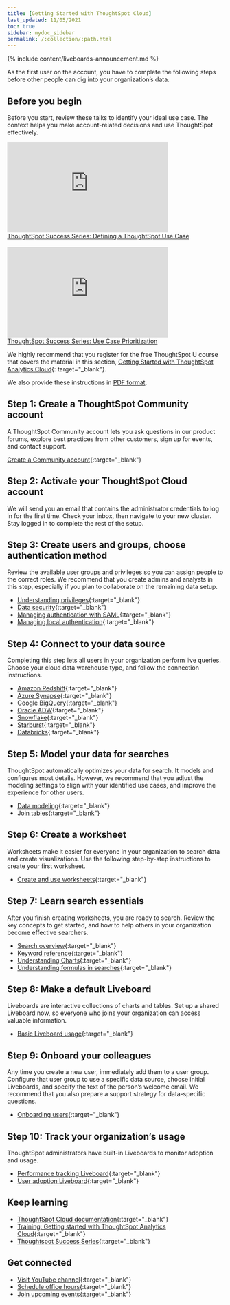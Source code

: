 ```yaml
---
title: [Getting Started with ThoughtSpot Cloud]
last_updated: 11/05/2021
toc: true
sidebar: mydoc_sidebar
permalink: /:collection/:path.html
---
```


{% include content/liveboards-announcement.md %}

As the first user on the account, you have to complete the following steps before other people can dig into your organization’s data.

## Before you begin

Before you start, review these talks to identify your ideal use case. The context helps you make account-related decisions and use ThoughtSpot effectively.

<div><iframe width="375" height="210" src="https://www.youtube.com/embed/_HqB__xe3bo" title="YouTube video player" frameborder="0" allow="accelerometer; autoplay; clipboard-write; encrypted-media; gyroscope; picture-in-picture" allowfullscreen></iframe><br />
<a href="https://youtu.be/_HqB__xe3bo" target="_blank">ThoughtSpot Success Series: Defining a ThoughtSpot Use Case</a>
</div>
<br/>
<div><iframe width="375" height="210" src="https://www.youtube.com/embed/W5dwAmLSwT0" title="YouTube video player" frameborder="0" allow="accelerometer; autoplay; clipboard-write; encrypted-media; gyroscope; picture-in-picture" allowfullscreen></iframe><br />
<a href="https://youtu.be/W5dwAmLSwT0"  target="_blank">ThoughtSpot Success Series: Use Case Prioritization</a>
</div>

We highly recommend that you register for the free ThoughtSpot U course that covers the material in this section, [Getting Started with ThoughtSpot Analytics Cloud](https://training.thoughtspot.com/getting-started-with-thoughtspot-cloud){: target="_blank"}.

We also provide these instructions in <a href="{{ site.baseurl }}/downloads/ts-cloud-get-started.pdf" download>PDF format</a>.

## Step 1: Create a ThoughtSpot Community account

A ThoughtSpot Community account lets you ask questions in our product forums, explore best practices from other customers, sign up for events, and contact support.

[Create a Community account](https://community.thoughtspot.com/customers/s/login/SelfRegister){:target="_blank"}

## Step 2: Activate your ThoughtSpot Cloud account

We will send you an email that contains the administrator credentials to log in for the first time. Check your inbox, then navigate to your new cluster. Stay logged in to complete the rest of the setup.

## Step 3: Create users and groups, choose authentication method

Review the available user groups and privileges so you can assign people to the correct roles. We recommend that you create admins and analysts in this step, especially if you plan to collaborate on the remaining data setup.

- [Understanding privileges]({{site.baseurl}}/end-user/introduction/about-privileges-end-user.html){:target="_blank"}
- [Data security]({{site.baseurl}}/admin/data-security/sharing-security-overview.html){:target="_blank"}
- [Managing authentication with SAML]({{site.baseurl}}/admin/ts-cloud/authentication-integration.html){:target="_blank"}
- [Managing local authentication]({{site.baseurl}}/admin/ts-cloud/authentication-local.html){:target="_blank"}

## Step 4: Connect to your data source
Completing this step lets all users in your organization perform live queries. Choose your cloud data warehouse type, and follow the connection instructions.
- [Amazon Redshift]({{site.baseurl}}/admin/ts-cloud/ts-cloud-embrace-redshift.html){:target="_blank"}
- [Azure Synapse]({{site.baseurl}}/admin/ts-cloud/ts-cloud-embrace-synapse.html){:target="_blank"}
- [Google BigQuery]({{site.baseurl}}/admin/ts-cloud/ts-cloud-embrace-gbq.html){:target="_blank"}
- [Oracle ADW]({{site.baseurl}}/admin/ts-cloud/ts-cloud-embrace-adw.html){:target="_blank"}
- [Snowflake]({{site.baseurl}}/admin/ts-cloud/ts-cloud-embrace-snowflake.html){:target="_blank"}
- [Starburst]({{site.baseurl}}/admin/ts-cloud/ts-cloud-embrace-starburst.html){:target="_blank"}
- [Databricks]({{site.baseurl}}/admin/ts-cloud/ts-cloud-embrace-databricks.html){:target="_blank"}

## Step 5: Model your data for searches

ThoughtSpot automatically optimizes your data for search. It models and configures most details. However, we recommend that you adjust the modeling settings to align with your identified use cases, and improve the experience for other users.

- [Data modeling]({{site.baseurl}}/admin/data-modeling/about-data-modeling-intro.html){:target="_blank"}
- [Join tables]({{site.baseurl}}/admin/ts-cloud/tables-join.html){:target="_blank"}

## Step 6: Create a worksheet

Worksheets make it easier for everyone in your organization to search data and create visualizations. Use the following step-by-step instructions to create your first worksheet.

- [Create and use worksheets]({{site.baseurl}}/admin/worksheets/about-worksheets.html){:target="_blank"}

## Step 7: Learn search essentials

After you finish creating worksheets, you are ready to search. Review the key concepts to get started, and how to help others in your organization become effective searchers.

- [Search overview]({{site.baseurl}}/end-user/search/search-overview.html){:target="_blank"}
- [Keyword reference]({{site.baseurl}}/reference/keywords.html){:target="_blank"}
- [Understanding Charts]({{site.baseurl}}/end-user/search/about-charts.html){:target="_blank"}
- [Understanding formulas in searches]({{site.baseurl}}/complex-search/add-formula-to-search.html){:target="_blank"}

## Step 8: Make a default Liveboard

Liveboards are interactive collections of charts and tables. Set up a shared Liveboard now, so everyone who joins your organization can access valuable information.

- [Basic Liveboard usage]({{site.baseurl}}/end-user/pinboards/about-pinboards.html){:target="_blank"}

## Step 9: Onboard your colleagues

Any time you create a new user, immediately add them to a user group. Configure that user group to use a specific data source, choose initial Liveboards, and specify the text of the person’s welcome email. We recommend that you also prepare a support strategy for data-specific questions.

- [Onboarding users]({{site.baseurl}}/end-user/onboarding/intro-onboarding.html){:target="_blank"}

## Step 10: Track your organization’s usage

ThoughtSpot administrators have built-in Liveboards to monitor adoption and usage.

- [Performance tracking Liveboard]({{site.baseurl}}/admin/ts-cloud/performance-tracking.html){:target="_blank"}
- [User adoption Liveboard]({{site.baseurl}}/admin/ts-cloud/user-adoption.html){:target="_blank"}

## Keep learning

- [ThoughtSpot Cloud documentation](https://cloud-docs.thoughtspot.com){:target="_blank"}
- [Training: Getting started with ThoughtSpot Analytics Cloud](https://training.thoughtspot.com/getting-started-with-thoughtspot-cloud){:target="_blank"}
- [Thoughtspot Success Series](https://youtu.be/EYHa8Ck3tdw){:target="_blank"}

## Get connected

- [Visit YouTube channel](https://www.youtube.com/thoughtspot){:target="_blank"}
- [Schedule office hours](https://thoughtspotcs-officehours.youcanbook.me/){:target="_blank"}
- [Join upcoming events](https://groups.thoughtspot.com/events/#/list){:target="_blank"}
